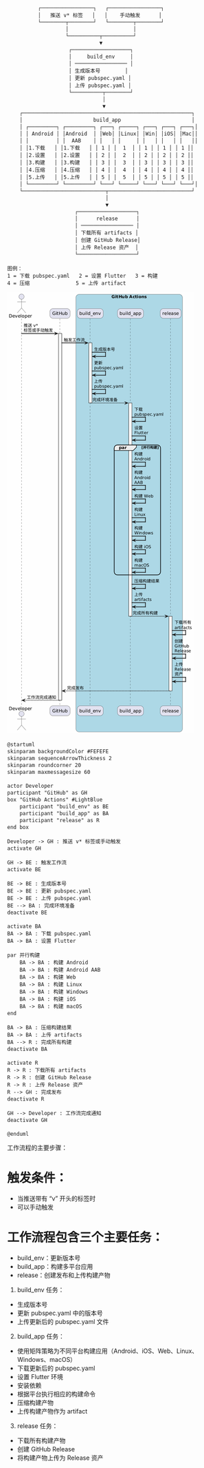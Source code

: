 ```plantuml
          ┌─────────────────┐   ┌─────────────────┐
          │   推送 v* 标签   │   │    手动触发      │
          └────────┬────────┘   └────────┬────────┘
                   │                     │
                   └──────────┬──────────┘
                              ▼
                    ┌───────────────────┐
                    │     build_env     │
                    │ ───────────────── │
                    │ 生成版本号        │
                    │ 更新 pubspec.yaml │
                    │ 上传 pubspec.yaml │
                    └──────────┬────────┘
                               │
                               ▼
    ┌───────────────────────────────────────────────────────┐
    │                       build_app                       │
    │ ┌─────────┐ ┌─────────┐ ┌───┐ ┌─────┐ ┌───┐ ┌───┐ ┌───┐│
    │ │ Android │ │Android  │ │Web│ │Linux│ │Win│ │iOS│ │Mac││
    │ │         │ │  AAB    │ │   │ │     │ │   │ │   │ │   ││
    │ │1.下载   │ │1.下载   │ │ 1 │ │  1  │ │ 1 │ │ 1 │ │ 1 ││
    │ │2.设置   │ │2.设置   │ │ 2 │ │  2  │ │ 2 │ │ 2 │ │ 2 ││
    │ │3.构建   │ │3.构建   │ │ 3 │ │  3  │ │ 3 │ │ 3 │ │ 3 ││
    │ │4.压缩   │ │4.压缩   │ │ 4 │ │  4  │ │ 4 │ │ 4 │ │ 4 ││
    │ │5.上传   │ │5.上传   │ │ 5 │ │  5  │ │ 5 │ │ 5 │ │ 5 ││
    │ └─────────┘ └─────────┘ └───┘ └─────┘ └───┘ └───┘ └───┘│
    └───────────────────────────┬───────────────────────────┘
                                │
                                ▼
                      ┌───────────────────┐
                      │      release      │
                      │ ───────────────── │
                      │ 下载所有 artifacts │
                      │ 创建 GitHub Release│
                      │ 上传 Release 资产  │
                      └───────────────────┘

图例：
1 = 下载 pubspec.yaml   2 = 设置 Flutter   3 = 构建
4 = 压缩               5 = 上传 artifact
```

![workflow-graph](workflow-graph.png)

```plantuml
@startuml
skinparam backgroundColor #FEFEFE
skinparam sequenceArrowThickness 2
skinparam roundcorner 20
skinparam maxmessagesize 60

actor Developer
participant "GitHub" as GH
box "GitHub Actions" #LightBlue
    participant "build_env" as BE
    participant "build_app" as BA
    participant "release" as R
end box

Developer -> GH : 推送 v* 标签或手动触发
activate GH

GH -> BE : 触发工作流
activate BE

BE -> BE : 生成版本号
BE -> BE : 更新 pubspec.yaml
BE -> BE : 上传 pubspec.yaml
BE --> BA : 完成环境准备
deactivate BE

activate BA
BA -> BA : 下载 pubspec.yaml
BA -> BA : 设置 Flutter

par 并行构建
    BA -> BA : 构建 Android
    BA -> BA : 构建 Android AAB
    BA -> BA : 构建 Web
    BA -> BA : 构建 Linux
    BA -> BA : 构建 Windows
    BA -> BA : 构建 iOS
    BA -> BA : 构建 macOS
end

BA -> BA : 压缩构建结果
BA -> BA : 上传 artifacts
BA --> R : 完成所有构建
deactivate BA

activate R
R -> R : 下载所有 artifacts
R -> R : 创建 GitHub Release
R -> R : 上传 Release 资产
R --> GH : 完成发布
deactivate R

GH --> Developer : 工作流完成通知
deactivate GH

@enduml
```

工作流程的主要步骤：

# 触发条件：

- 当推送带有 “v” 开头的标签时
- 可以手动触发

# 工作流程包含三个主要任务：

- build_env：更新版本号
- build_app：构建多平台应用
- release：创建发布和上传构建产物

1. build_env 任务：

- 生成版本号
- 更新 pubspec.yaml 中的版本号
- 上传更新后的 pubspec.yaml 文件

2. build_app 任务：

- 使用矩阵策略为不同平台构建应用（Android、iOS、Web、Linux、Windows、macOS）
- 下载更新后的 pubspec.yaml
- 设置 Flutter 环境
- 安装依赖
- 根据平台执行相应的构建命令
- 压缩构建产物
- 上传构建产物作为 artifact

3. release 任务：

- 下载所有构建产物
- 创建 GitHub Release
- 将构建产物上传为 Release 资产